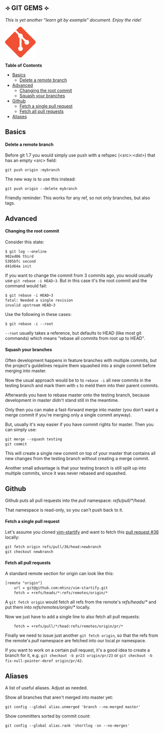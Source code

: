 ## ⟢ GIT GEMS ⟣

_This is yet another "learn git by example" document. Enjoy the ride!_

<img src='images/git-icon.png' alt='Git logo' height='100px' />

__Table of Contents__

- [Basics](#basics)
  - [Delete a remote branch](#delete-a-remote-branch)
- [Advanced](#advanced)
  - [Changing the root commit](#changing-the-root-commit)
  - [Squash your branches](#squash-your-branches)
- [Github](#github)
  - [Fetch a single pull request](#fetch-a-single-pull-request)
  - [Fetch all pull requests](#fetch-all-pull-requests)
- [Aliases](#aliases)

## Basics

#### Delete a remote branch

Before git 1.7 you would simply use push with a refspec (_\<src>:\<dst>_) that has
an empty _\<src>_ field:

```
git push origin :mybranch
```

The new way is to use this instead:

```
git push origin --delete mybranch
```

Friendly reminder: This works for any ref, so not only branches, but also tags.

## Advanced

#### Changing the root commit

Consider this state:

```
$ git log --oneline
902ed06 third
5305bfc second
d41d64a init
```

If you want to change the commit from 3 commits ago, you would usually use `git
rebase -i HEAD~3`. But in this case it's the root commit and the command would
fail:

```
$ git rebase -i HEAD~3
fatal: Needed a single revision
invalid upstream HEAD~3
```

Use the following in these cases:

```
$ git rebase -i --root
```

`--root` usually takes a reference, but defaults to HEAD (like most git
commands) which means "rebase all commits from root up to HEAD".

#### Squash your branches

Often development happens in feature branches with multiple commits, but the
project's guidelines require them squashed into a single commit before merging
into master.

Now the usual approach would be to to `rebase -i` all new commits in the testing
branch and mark them with `s` to meld them into their parent commits.

Afterwards you have to rebase master onto the testing branch, because
development in master didn't stand still in the meantime.

Only then you can make a fast-forward merge into master (you don't want a merge
commit if you're merging only a single commit anyway).

But, usually it's way easier if you have commit rights for master. Then you can
simply use:

```
git merge --squash testing
git commit
```

This will create a single new commit on top of your master that contains all new
changes from the testing branch without creating a merge commit.

Another small advantage is that your testing branch is still split up into
multiple commits, since it was never rebased and squashed.

## Github

Github puts all pull requests into the _pull_ namespace:
_refs/pull/*/head_.

That namespace is read-only, so you can't push back to it.

#### Fetch a single pull request

Let's assume you cloned [vim-startify](https://github.com/mhinz/vim-startify)
and want to fetch this
[pull request #36](https://github.com/mhinz/vim-signify/pull/36) locally:

```
git fetch origin refs/pull/36/head:newbranch
git checkout newbranch
```

#### Fetch all pull requests

A standard remote section for origin can look like this:

```
[remote "origin"]
	url = git@github.com:mhinz/vim-startify.git
	fetch = +refs/heads/*:refs/remotes/origin/*
```

A `git fetch origin` would fetch all refs from the remote's _refs/heads/*_ and
put them into _refs/remotes/origin/*_ locally.

Now we just have to add a single line to also fetch all pull requests:

```
	fetch = +refs/pull/*/head:refs/remotes/origin/pr/*
```

Finally we need to issue just another `git fetch origin`, so that the refs from
the remote's _pull_ namespace are fetched into  our local _pr_ namespace.

If you want to work on a certain pull request, it's a good idea to create a
branch for it, e.g. `git checkout -b pr23 origin/pr/23` or `git checkout -b
fix-null-pointer-deref origin/pr/42`.

## Aliases

A list of useful aliases. Adjust as needed.

Show all branches that aren't merged into master yet:
```
git config --global alias.unmerged 'branch --no-merged master'
```
Show committers sorted by commit count:
```
git config --global alias.rank 'shortlog -sn --no-merges'
```
